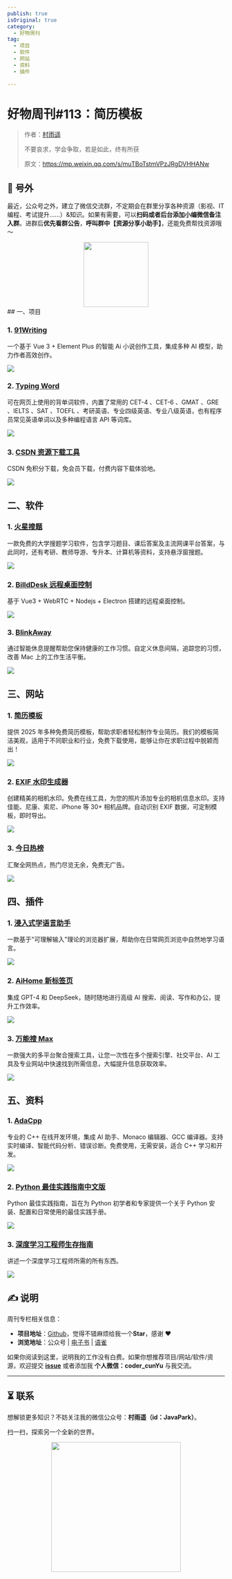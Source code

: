 ```yaml
---
publish: true
isOriginal: true
category:
  - 好物周刊
tag:
  - 项目
  - 软件
  - 网站
  - 资料
  - 插件

---
```


# 好物周刊#113：简历模板

> 作者：[村雨遥](https://github.com/cunyu1943)
> 
> 不要哀求，学会争取，若是如此，终有所获
> 
> 原文：https://mp.weixin.qq.com/s/muTBoTstmVPzJRgDVHHANw

## 🎈 号外 

最近，公众号之外，建立了微信交流群，不定期会在群里分享各种资源（影视、IT 编程、考试提升……）&知识。如果有需要，可以**扫码或者后台添加小编微信备注入群**。进群后**优先看群公告**，**呼叫群中【资源分享小助手】**，还能免费帮找资源哦～

<center>
<img src="/contact/wxgroup.jpg" width="150">
</center>
## 一、项目

### 1. [91Writing](https://github.com/ponysb/91Writing)

一个基于 Vue 3 + Element Plus 的智能 Ai 小说创作工具，集成多种 AI 模型，助力作者高效创作。

![](assets/0628-0704/1750723464374-c6ab978f-2b64-4b87-9014-38800ea4fe31.webp)

### 2. [Typing Word](https://github.com/zyronon/typing-word)

可在网页上使用的背单词软件，内置了常用的 CET-4 、CET-6 、GMAT 、GRE 、IELTS 、SAT 、TOEFL 、考研英语、专业四级英语、专业八级英语，也有程序员常见英语单词以及多种编程语言 API 等词库。

![](assets/0628-0704/1751328322118-3d128a74-0cf4-4392-9466-e37618ef6bb5.webp)

### 3. [CSDN 资源下载工具](https://github.com/bigintpro/csdn_downloader)

CSDN 免积分下载，免会员下载，付费内容下载体验地。

![](assets/0628-0704/1751414589264-23962d94-4705-483e-bf80-aea2a47a3c90.webp)

## 二、软件

### 1. [火星搜题](https://www.ktyyapp.cn)

一款免费的大学搜题学习软件，包含学习题目、课后答案及主流网课平台答案，与此同时，还有考研、教师导游、专升本、计算机等资料，支持悬浮窗搜题。

![](assets/0628-0704/1750332068514-0c15cef3-1ef3-47a8-ac78-62a075ddb8a6.webp)

### 2. [BilldDesk 远程桌面控制](https://github.com/galaxy-s10/billd-desk)

基于 Vue3 + WebRTC + Nodejs + Electron 搭建的远程桌面控制。

![](assets/0628-0704/1750982365635-0254f057-927a-420d-8b79-5f19a6603df9.webp)

### 3. [BlinkAway](https://greatwhole90.com/apps/BlinkAway)

通过智能休息提醒帮助您保持健康的工作习惯。自定义休息间隔，追踪您的习惯，改善 Mac 上的工作生活平衡。

![](assets/0628-0704/1751241684021-c5e46341-b6cf-4907-81fe-4c87e1e38c98.webp)

## 三、网站

### 1. [简历模板](https://cv-template.online)

提供 2025 年多种免费简历模板，帮助求职者轻松制作专业简历。我们的模板简洁美观，适用于不同职业和行业，免费下载使用，能够让你在求职过程中脱颖而出！

![](assets/0628-0704/1751241827598-6f3b1eb3-f29a-454c-96c6-e850795f4515.webp)

### 2. [EXIF 水印生成器](https://exifframe.org)

创建精美的相机水印。免费在线工具，为您的照片添加专业的相机信息水印。支持佳能、尼康、索尼、iPhone 等 30+ 相机品牌。自动识别 EXIF 数据，可定制模板，即时导出。

![](assets/0628-0704/1751241899901-6a5c2269-3ee1-4fc9-b3ea-561d4cd1a242.webp)

### 3. [今日热榜](https://hot.liushen.fun)

汇聚全网热点，热门尽览无余，免费无广告。

![](assets/0628-0704/1751242095356-45dac164-a969-483e-8526-55404fa885c7.webp)

## 四、插件

### 1. [浸入式学语言助手](https://github.com/xiao-zaiyi/illa-helper)

一款基于"可理解输入"理论的浏览器扩展，帮助你在日常网页浏览中自然地学习语言。

![](assets/0628-0704/1751327830520-f3d193fb-d251-4b58-ba69-18d0032880f4.webp)

### 2. [AiHome 新标签页](https://chromewebstore.google.com/detail/jfkpodihjheodhnjcncinhgpcdfldmpn?utm_source=item-share-cb)

集成 GPT-4 和 DeepSeek，随时随地进行高级 AI 搜索、阅读、写作和办公，提升工作效率。

![](assets/0628-0704/1751414728592-59f07c30-0bae-4642-9082-3b138f3d4346.webp)

### 3. [万能搜 Max](https://chromewebstore.google.com/detail/idnggfmcbibblkcobnobnjgameidlhhl?utm_source=item-share-cb)

一款强大的多平台聚合搜索工具，让您一次性在多个搜索引擎、社交平台、AI 工具及专业网站中快速找到所需信息，大幅提升信息获取效率。

![](assets/0628-0704/1751414814885-0be2a51f-00f1-4050-9343-501b98fbdc77.webp)

## 五、资料

### 1. [AdaCpp](https://www.adacpp.com)

专业的 C++ 在线开发环境，集成 AI 助手、Monaco 编辑器、GCC 编译器。支持实时编译、智能代码分析、错误诊断。免费使用，无需安装，适合 C++ 学习和开发。

![](assets/0628-0704/1751327975555-91423405-2e1a-4b7a-adc5-78b240f49d73.webp)

### 2. [Python 最佳实践指南中文版](https://github.com/Prodesire/Python-Guide-CN)

Python 最佳实践指南，旨在为 Python 初学者和专家提供一个关于 Python 安装、配置和日常使用的最佳实践手册。

![](assets/0628-0704/1751328553650-1a3bbf8f-be99-4889-8c6a-23c2f5f8b0d7.webp)

### 3. [深度学习工程师生存指南](https://github.com/ypwhs/dl-engineer-guidebook)

讲述一个深度学习工程师所需的所有东西。

![](assets/0628-0704/1751328663489-c1cd638f-8bcf-4624-bed6-43060b44b19b.webp)


## ✍️ 说明

周刊专栏相关信息：

- **项目地址**：[Github](https://github.com/cunyu1943/weekly)，觉得不错麻烦给我一个**Star**，感谢 ❤️
- **浏览地址**：公众号 | [电子书](https://cunyu1943.github.io/weekly) | [语雀](https://yuque.com/cunyu1943/weekly)

如果你阅读到这里，说明我的工作没有白费。如果你想推荐项目/网站/软件/资源，欢迎提交 **[issue](https://github.com/cunyu1943/weekly/issues)** 或者添加我 **个人微信：coder_cunYu** 与我交流。

---

## ⏳ 联系

想解锁更多知识？不妨关注我的微信公众号：**村雨遥（id：JavaPark）**。

扫一扫，探索另一个全新的世界。

<center>
<img src="/contact/contact.png" width="300">
</center>


